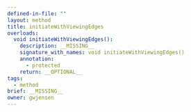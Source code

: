 ```yaml
---
defined-in-file: ""
layout: method
title: initiateWithViewingEdges
overloads:
  void initiateWithViewingEdges():
    description: __MISSING__
    signature_with_names: void initiateWithViewingEdges()
    annotation:
      - protected
    return: __OPTIONAL__
tags:
  - method
brief: __MISSING__
owner: gwjensen
---
```

